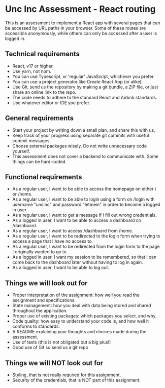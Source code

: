 # Unc Inc Assessment - React routing
This is an assessment to implement a React app with several pages that can be accessed by URL paths in your browser. Some of these routes are accessible anonymously, while others can only be accessed after a user is logged in.

## Technical requirements

- React, v17 or higher.
- Use yarn, not npm.
- You can use Typescript, or 'regular' JavaScript, whichever you prefer.
- You can use a project generator like Create React App (or alike).
- Use Git, send us the repository by making a git bundle, a ZIP file, or just share an online link to the repo.
- The code needs to adhere to the standard React and Airbnb standards.
- Use whatever editor or IDE you prefer.

## General requirements

- Start your project by writing down a small plan, and share this with us.
- Keep track of your progress using separate git commits with useful commit messages.
- Choose external packages wisely. Do not write unnecessary code yourself.
- This assessment does not cover a backend to communicate with. Some things can be hard-coded.

## Functional requirements

- As a regular user, I want to be able to access the homepage on either / or /home.
- As a regular user, I want to be able to login using a form on /login with username "uncinc" and password "letmein" in order to become a logged in user.
- As a regular user, I want to get a message if I fill out wrong credentials.
- As a logged in user, I want to be able to access a dashboard on /dashboard.
- As a regular user, I want to access /dashboard from /home.
- As a regular user, I want to be redirected to the login form when trying to access a page that I have no access to.
- As a regular user, I want to be redirected from the login form to the page I originally wanted to go to.
- As a logged in user, I want my session to be remembered, so that I can come back to the dashboard later without having to log in again.
- As a logged in user, I want to be able to log out.

## Things we will look out for

- Proper interpretation of the assignment: how well you read the assignment and specifications.
- State management: how you deal with data being stored and shared throughout the application.
- Proper use of existing packages: which packages you select, and why.
- Code quality: how easy to understand your code is, and how well it conforms to standards.
- A README explaining your thoughts and choices made during the assessment.
- Use of tests (this is not obligated but a big plus!)
- Good use of Git so send us a git repo

## Things we will NOT look out for

- Styling, that is not really required for this assignment.
- Security of the credentials, that is NOT part of this assignment.
